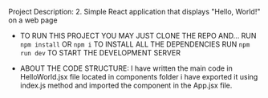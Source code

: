 Project Description: 2. Simple React application that displays "Hello, World!" on a web page

- TO RUN THIS PROJECT
  YOU MAY JUST CLONE THE REPO AND...
  RUN `npm install` OR `npm i` TO INSTALL ALL THE DEPENDENCIES
  RUN `npm run dev` TO START THE DEVELOPMENT SERVER

- ABOUT THE CODE STRUCTURE:
  I have written the main code in HelloWorld.jsx file located in components folder
  i have exported it using index.js method and imported the component in the App.jsx file.
